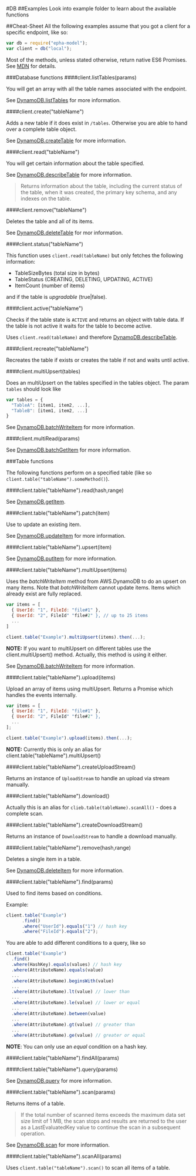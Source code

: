 #DB
##Examples
Look into example folder to learn about the available functions

##Cheat-Sheet
All the following examples assume that you got a client for a specific endpoint, like so:
```javascript
var db = require("epha-model");
var client = db("local");
```

Most of the methods, unless stated otherwise, return native ES6 Promises. See [MDN](https://developer.mozilla.org/en-US/docs/Web/JavaScript/Reference/Global_Objects/Promise) for details.

###Database functions
####client.listTables(params)

You will get an array with all the table names associated with the endpoint.

See [DynamoDB.listTables](http://docs.aws.amazon.com/amazondynamodb/latest/APIReference/API_ListTables.html) for more information.

####client.create("tableName")

Adds a new table if it does exist in `/tables`. Otherwise you are able to hand over a complete table object.

See [DynamoDB.createTable](http://docs.aws.amazon.com/amazondynamodb/latest/APIReference/API_CreateTable.html) for more information.

####client.read("tableName")

You will get certain information about the table specified.

See [DynamoDB.describeTable](http://docs.aws.amazon.com/amazondynamodb/latest/APIReference/API_DescribeTable.html) for more information.

> Returns information about the table, including the current status of the table, when it was created,
the primary key schema, and any indexes on the table.
 

####client.remove("tableName")

Deletes the table and all of its items.

See [DynamoDB.deleteTable](http://docs.aws.amazon.com/amazondynamodb/latest/APIReference/API_DeleteTable.html) for mor information.

####client.status("tableName")

This function uses `client.read(tableName)` but only fetches the following information:

- TableSizeBytes (total size in bytes)
- TableStatus (CREATING, DELETING, UPDATING, ACTIVE) 
- ItemCount (number of items)

and if the table is *upgradable* (true|false).

####client.active("tableName")

Checks if the table state is `ACTIVE` and returns an object with table data. If the table is not active
it waits for the table to become active.

Uses `client.read(tableName)` and therefore [DynamoDB.describeTable](http://docs.aws.amazon.com/amazondynamodb/latest/APIReference/API_DescribeTable.html).

####client.recreate("tableName")

Recreates the table if exists or creates the table if not and waits until active.

####client.multiUpsert(tables)

Does an multiUpsert on the tables specified in the tables object. The param `tables` should look like

```javascript
var tables = {
  "TableA": [item1, item2, ...],
  "TableB": [item1, item2, ...]
}
```

See [DynamoDB.batchWriteItem](http://docs.aws.amazon.com/amazondynamodb/latest/APIReference/API_BatchWriteItem.html) for more information.

####client.multiRead(params)

See [DynamoDB.batchGetItem](http://docs.aws.amazon.com/amazondynamodb/latest/APIReference/API_BatchGetItem.html) for more information.

###Table functions

The following functions perform on a specified table (like so `client.table("tableName").someMethod()`).

####client.table("tableName").read(hash,range)

See [DynamoDB.getItem](http://docs.aws.amazon.com/amazondynamodb/latest/APIReference/API_GetItem.html).

####client.table("tableName").patch(item)

Use to update an existing item.

See [DynamoDB.updateItem](http://docs.aws.amazon.com/amazondynamodb/latest/APIReference/API_GetItem.html) for more information.

####client.table("tableName").upsert(item)

See [DynamoDB.putItem](http://docs.aws.amazon.com/amazondynamodb/latest/APIReference/API_PutItem.html) for more information.

####client.table("tableName").multiUpsert(items)

Uses the *batchWriteItem* method from AWS.DynamoDB to do an upsert on many items. Note that *batchWriteItem*
cannot update items. Items which already exist are fully replaced.

```javascript
var items = [
  { UserId: "1", FileId: "file#1" },
  { UserId: "2", FileId" "file#2" }, // up to 25 items
  ...
]

client.table("Example").multiUpsert(items).then(...);
```

**NOTE:** If you want to multiUpsert on different tables use the client.multiUpsert() method. Actually,
this method is using it either.

See [DynamoDB.batchWriteItem](http://docs.aws.amazon.com/amazondynamodb/latest/APIReference/API_BatchWriteItem.html) for more information.

####client.table("tableName").upload(items)

Upload an array of items using multiUpsert. Returns a Promise which handles the events internally.

```javascript
var items = [
  { UserId: "1", FileId: "file#1" },
  { UserId: "2", FileId" "file#2" },
  ...
];

client.table("Example").upload(items).then(...);
```

**NOTE:** Currently this is only an alias for client.table("tableName").multiUpsert()

####client.table("tableName").createUploadStream()

Returns an instance of `UploadStream` to handle an upload via stream manually.

####client.table("tableName").download()

Actually this is an alias for `clieb.table(tableName).scanAll()` - does a complete scan.

####client.table("tableName").createDownloadStream()

Returns an instance of `DownloadStream` to handle a download manually.

####client.table("tableName").remove(hash,range)

Deletes a single item in a table.

See [DynamoDB.deleteItem](http://docs.aws.amazon.com/amazondynamodb/latest/APIReference/API_DeleteItem.html) for more information.

####client.table("tableName").find(params)

Used to find items based on conditions.

Example:
```javascript
client.table("Example")
      .find()
      .where("UserId").equals("1") // hash key
      .where("FileId").equals("2");
```

You are able to add different conditions to a query, like so

```javascript
client.table("Example")
  .find()
  .where(HashKey).equals(values) // hash key
  .where(AttributeName).equals(value)
  ...
  .where(AttributeName).beginsWith(value)
  ...
  .where(AttributeName).lt(value) // lower than
  ...
  .where(AttributeName).le(value) // lower or equal
  ...
  .where(AttributeName).between(value)
  ...
  .where(AttributeName).gt(value) // greater than
  ...
  .where(AttributeName).ge(value) // greater or equal
```

**NOTE**: You can only use an *equal* condition on a hash key.

####client.table("tableName").findAll(params)

####client.table("tableName").query(params)

See [DynamoDB.query](http://docs.aws.amazon.com/amazondynamodb/latest/APIReference/API_Query.html) for more information.

####client.table("tableName").scan(params)

Returns items of a table.

> If the total number of scanned items exceeds the maximum data set size limit of 1 MB,
the scan stops and results are returned to the user as a LastEvaluatedKey value to continue the scan in a subsequent operation.

See [DynamoDB.scan](http://docs.aws.amazon.com/amazondynamodb/latest/APIReference/API_Scan.html) for more information.

####client.table("tableName").scanAll(params)

Uses `client.table("tableName").scan()` to scan all items of a table.
